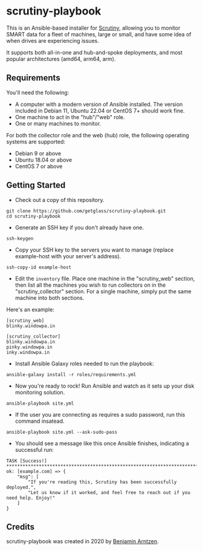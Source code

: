 # scrutiny-playbook

This is an Ansible-based installer for [Scrutiny](https://github.com/AnalogJ/scrutiny), allowing you to monitor SMART data for a fleet of machines, large or small, and have some idea of when drives are experiencing issues.

It supports both all-in-one and hub-and-spoke deployments, and most popular architectures (amd64, arm64, arm).

## Requirements
You'll need the following:

* A computer with a modern version of Ansible installed. The version included in Debian 11, Ubuntu 22.04 or CentOS 7+ should work fine.
* One machine to act in the "hub"/"web" role.
* One or many machines to monitor.

For both the collector role and the web (hub) role, the following operating systems are supported:

* Debian 9 or above
* Ubuntu 18.04 or above
* CentOS 7 or above

## Getting Started
* Check out a copy of this repository.

```
git clone https://github.com/getglass/scrutiny-playbook.git
cd scrutiny-playbook
```

* Generate an SSH key if you don't already have one.

`ssh-keygen`

* Copy your SSH key to the servers you want to manage (replace example-host with your server's address).

`ssh-copy-id example-host`

* Edit the `inventory` file. Place one machine in the "scrutiny_web" section, then list all the machines you wish to run collectors on in the "scrutiny_collector" section. For a single machine, simply put the same machine into both sections.

Here's an example:
```
[scrutiny_web]
blinky.windowpa.in

[scrutiny_collector]
blinky.windowpa.in
pinky.windowpa.in
inky.windowpa.in
```

* Install Ansible Galaxy roles needed to run the playbook:

`ansible-galaxy install -r roles/requirements.yml`

* Now you're ready to rock! Run Ansible and watch as it sets up your disk monitoring solution.

`ansible-playbook site.yml`

* If the user you are connecting as requires a sudo password, run this command insatead.

`ansible-playbook site.yml --ask-sudo-pass`

* You should see a message like this once Ansible finishes, indicating a successful run:

```
TASK [Success!] **********************************************************************************************
ok: [example.com] => {
    "msg": [
        "If you're reading this, Scrutiny has been successfully deployed.",
        "Let us know if it worked, and feel free to reach out if you need help. Enjoy!"
    ]
}
```

## Credits
scrutiny-playbook was created in 2020 by [Benjamin Arntzen](https://github.com/Zorlin).
